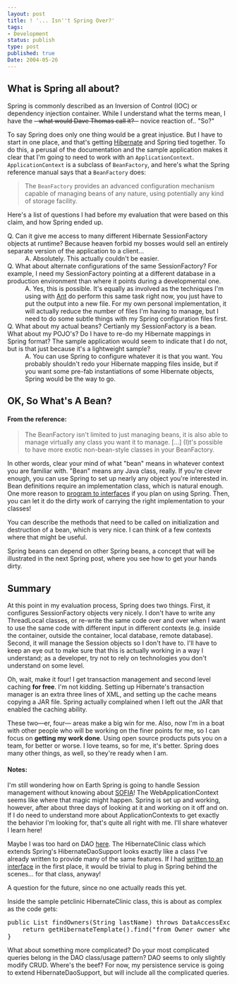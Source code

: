 ```yaml
---
layout: post
title: ! '... Isn''t Spring Over?'
tags:
- Development
status: publish
type: post
published: true
Date: 2004-05-26
---
```

## What is Spring all about?

Spring is commonly described as an Inversion of Control (IOC) or dependency injection container.  While I understand what the terms mean, I have the <del>- what would Dave Thomas call it? -</del> novice reaction of.. "So?"

To say Spring does only one thing would be a great injustice.  But I have to start in one place, and that's getting [Hibernate](http://www.hibernate.org/) and Spring tied together.  To do this, a perusal of the documentation and the sample application makes it clear that I'm going to need to work with an `ApplicationContext`. `ApplicationContext` is a subclass of `BeanFactory`, and here's what the Spring reference manual says that a `BeanFactory` does:

> The `BeanFactory` provides an advanced configuration mechanism capable of managing beans of any nature, using potentially any kind of storage facility.

Here's a list of questions I had before my evaluation that were based on this claim, and how Spring ended up.

<dl>
<dt>Q. Can it give me access to many different Hibernate <span class="inlineCode">SessionFactory</span> objects at runtime?   Because heaven forbid my bosses would sell an entirely separate version of the application to a client&#8230;</dt>
<dd>A. Absolutely.  This actually couldn't be easier.</dd>
<dt>Q. What about alternate configurations of the same <span class="inlineCode">SessionFactory</span>?  For example, I need my <span class="inlineCode">SessionFactory</span> pointing at a different database in a production environment than where it points during a developmental one.</dt>
<dd>A. Yes, this is possible.  It's equally as involved as the techniques I'm using with <a href="http://ant.apache.org">Ant</a> do perform this same task right now, you just have to put the output into a new file.  For my own personal implementation, it will actually reduce the number of files I'm having to manage, but I need to do some subtle things with my Spring configuration files first.</dd>
<dt>Q. What about my actual beans?  Certianly my <span class="inlineCode">SessionFactory</span> is a bean.  What about my <span class="caps">POJO</span>'s?  Do I have to re-do my Hibernate mappings in Spring format?  The sample application would seem to indicate that I do not, but is that just because it's a lightweight sample?</dt>
<dd>A. You can use Spring to configure whatever it is that you want.  You probably shouldn't redo your Hibernate mapping files inside, but if you want some pre-fab instantiations of some Hibernate objects, Spring would be the way to go.</dd>
</dl>

<h2>OK, So What's A Bean?</h2>

<h4>From the reference:</h4>

<blockquote>
The <span class="inlineCode">BeanFactory</span> isn't limited to just managing beans, it is also able to manage virtually any class you want it to manage. [...] (I)t's possible to have more exotic non-bean-style classes in your BeanFactory.
</blockquote>

In other words, clear your mind of what "bean" means in whatever context you are familiar with.  "Bean" means any Java class, really.  If you're clever enough, you can use Spring to set up nearly any object you're interested in.  Bean definitions require an implementation class, which is natural enough.  One more reason to <a href="http://devblog.jimvanfleet.com/archives/000008.html">program to interfaces</a> if you plan on using Spring.  Then, you can let it do the dirty work of carrying the right implementation to your classes!

You can describe the methods that need to be called on initialization and destruction of a bean, which is very nice.  I can think of a few contexts where that might be useful.

Spring beans can depend on other Spring beans, a concept that will be illustrated in the next Spring post, where you see how to get your hands dirty.

<h2>Summary</h2>

At this point in my evaluation process, Spring does two things.  First, it configures <span class="inlineCode">SessionFactory</span> objects very nicely.  I don't have to write any ThreadLocal classes, or re-write the same code over and over when I want to use the same code with different input in different contexts (e.g. inside the container, outside the container, local database, remote database).  Second, it will manage the <span class="inlineCode">Session</span> objects so I don't have to.  I'll have to keep an eye out to make sure that this is actually working in a way I understand;  as a developer, try not to rely on technologies you don't understand on some level.

Oh, wait, make it four!  I get transaction management and second level caching <strong>for free</strong>.  I'm not kidding.  Setting up Hibernate's transaction manager is an extra three lines of <span class="caps">XML</span>, and setting up the cache means copying a <span class="caps">JAR</span> file.  Spring actually complained when I left out the <span class="caps">JAR</span> that enabled the caching ability.

These two&#8212;er, four&#8212; areas make a big win for me.  Also, now I'm in a boat with other people who will be working on the finer points for me, so I can focus on <strong>getting my work done</strong>.  Using open source products puts you on a team, for better or worse.  I love teams, so for me, it's better.  Spring does many other things, as well, so they're ready when I am.

<h4>Notes:</h4>

I'm still wondering how on Earth Spring is going to handle <span class="inlineCode">Session</span> management without knowing about <a href="http://www.sf.net/projects/salmon"><span class="caps">SOFIA</span></a>!  The <span class="inlineCode">WebApplicationContext</span> seems like where that magic might happen.  Spring is set up and working, however, after about three days of looking at it and working on it off and on.  If I do need to understand more about <span class="inlineCode">ApplicationContext</span>s to get exactly the behavior I'm looking for, that's quite all right with me.  I'll share whatever I learn here!

Maybe I was too hard on <span class="caps">DAO</span> <a href="http://devblog.jimvanfleet.com/archives/000011.html">here</a>.  The <span class="inlineCode">HibernateClinic</span> class which extends Spring's <span class="inlineCode">HibernateDaoSupport</span> looks exactly like a class I've already written to provide many of the same features.  If I had <a href="http://devblog.jimvanfleet.com/archives/000008.html">written to an interface</a> in the first place, it would be trivial to plug in Spring behind the scenes&#8230; for that class, anyway!

A question for the future, since no one actually reads this yet.

Inside the sample petclinic <span class="inlineCode">HibernateClinic</span> class, this is about as complex as the code gets:

<pre class="code">
public List findOwners(String lastName) throws DataAccessException {
    return getHibernateTemplate().find("from Owner owner where owner.lastName like ?", lastName + "%");
}
</pre>

What about something more complicated?  Do your most complicated queries belong in the <span class="caps">DAO</span> class/usage pattern?  <span class="caps">DAO</span> seems to only slightly modify <span class="caps">CRUD</span>.  Where's the beef?  For now, my persistence service is going to extend <span class="inlineCode">HibernateDaoSupport</span>, but will include all the complicated queries.
